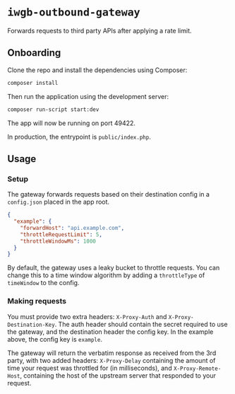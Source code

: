 # `iwgb-outbound-gateway`

Forwards requests to third party APIs after applying a rate limit.

## Onboarding
Clone the repo and install the dependencies using Composer:
```bash
composer install
```

Then run the application using the development server:
```bash
composer run-script start:dev
```

The app will now be running on port 49422.

In production, the entrypoint is `public/index.php`.

## Usage
### Setup
The gateway forwards requests based on their destination config in a `config.json` placed in the app root.
```json
{
  "example": {
    "forwardHost": "api.example.com",
    "throttleRequestLimit": 5,
    "throttleWindowMs": 1000
  }
}
```

By default, the gateway uses a leaky bucket to throttle requests. You can change this to a time window algorithm by adding a `throttleType` of `timeWindow` to the config.

### Making requests
You must provide two extra headers: `X-Proxy-Auth` and `X-Proxy-Destination-Key`. The auth header should contain the secret required to use the gateway, and the destination header the config key. In the example above, the config key is `example`. 

The gateway will return the verbatim response as received from the 3rd party, with two added headers: `X-Proxy-Delay` containing the amount of time your request was throttled for (in milliseconds), and `X-Proxy-Remote-Host`, containing the host of the upstream server that responded to your request.
